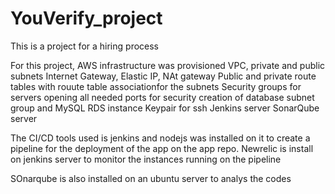 # YouVerify_project
This is a project for a hiring process

For this project, AWS infrastructure was provisioned
VPC, private and public subnets
Internet Gateway, Elastic IP, NAt gateway
Public and private route tables with rouute table associationfor the subnets
Security groups for servers opening all needed ports for security 
creation of database subnet group and MySQL RDS instance
Keypair for ssh
Jenkins server
SonarQube server

The CI/CD tools used is jenkins and nodejs was installed on it to create a pipeline for the deployment of the app on the app repo.
Newrelic is install on jenkins server to monitor the instances running on the pipeline

SOnarqube is also installed on an ubuntu server to analys the codes
